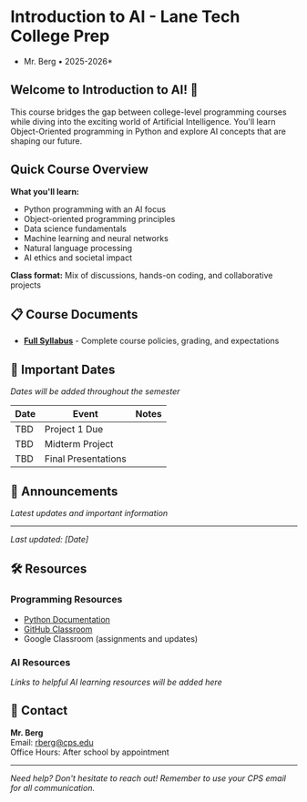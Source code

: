 # Introduction to AI - Lane Tech College Prep
* Mr. Berg • 2025-2026*

## Welcome to Introduction to AI! 🤖

This course bridges the gap between college-level programming courses while diving into the exciting world of Artificial Intelligence. You'll learn Object-Oriented programming in Python and explore AI concepts that are shaping our future.

## Quick Course Overview

**What you'll learn:**
- Python programming with an AI focus
- Object-oriented programming principles
- Data science fundamentals
- Machine learning and neural networks
- Natural language processing
- AI ethics and societal impact

**Class format:** Mix of discussions, hands-on coding, and collaborative projects

## 📋 Course Documents

- **[Full Syllabus](SYLLABUS.md)** - Complete course policies, grading, and expectations

## 📅 Important Dates

*Dates will be added throughout the semester*

| Date | Event | Notes |
|------|-------|--------|
| TBD | Project 1 Due | |
| TBD | Midterm Project | |
| TBD | Final Presentations | |

## 📢 Announcements

*Latest updates and important information*

---
*Last updated: [Date]*

## 🛠️ Resources

### Programming Resources
- [Python Documentation](https://docs.python.org/3/)
- [GitHub Classroom](https://classroom.github.com/)
- Google Classroom (assignments and updates)

### AI Resources
*Links to helpful AI learning resources will be added here*

## 📧 Contact

**Mr. Berg**  
Email: rberg@cps.edu  
Office Hours: After school by appointment

---

*Need help? Don't hesitate to reach out! Remember to use your CPS email for all communication.*
